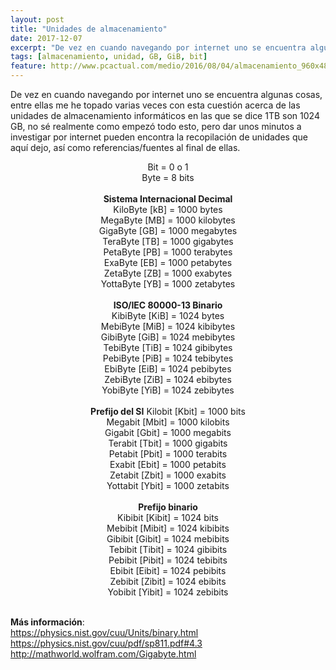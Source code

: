 ```yaml
---
layout: post
title: "Unidades de almacenamiento"
date: 2017-12-07
excerpt: "De vez en cuando navegando por internet uno se encuentra algunas cosas, entre ellas me he topado varias veces con esta cuestión acerca de las unidades de almacenamiento informáticos en las que se dice 1TB son 1024 GB, no sé realmente como empezó todo esto..."
tags: [almacenamiento, unidad, GB, GiB, bit]
feature: http://www.pcactual.com/medio/2016/08/04/almacenamiento_960x486_323ba89d.jpg
---
```


De vez en cuando navegando por internet uno se encuentra algunas cosas, entre ellas me he topado varias veces con esta cuestión acerca de las unidades de almacenamiento informáticos en las que se dice 1TB son 1024 GB, no sé realmente como empezó todo esto, pero dar unos minutos a investigar por internet pueden encontra la recopilación de unidades que aquí dejo, así como referencias/fuentes al final de ellas.

<div align="center">
	Bit 	= 	0 o 1<br>
	Byte 	= 	8 bits<br>
	<br>
	<b>Sistema Internacional Decimal</b><br>
	KiloByte [kB] = 1000 bytes<br>
	MegaByte [MB] = 1000 kilobytes<br>
	GigaByte [GB] = 1000 megabytes<br>  
	TeraByte [TB] = 1000 gigabytes<br>  
	PetaByte [PB] = 1000 terabytes<br>  
	ExaByte [EB] = 1000 petabytes<br>  
	ZetaByte [ZB] = 1000 exabytes<br>  
	YottaByte [YB] = 1000 zetabytes<br>  
	<br>
	<b>ISO/IEC 80000-13 Binario</b><br>  
	KibiByte [KiB] = 1024 bytes<br>  
	MebiByte [MiB] = 1024 kibibytes<br>  
	GibiByte [GiB] = 1024 mebibytes<br>  
	TebiByte [TiB] = 1024 gibibytes<br>  
	PebiByte [PiB] = 1024 tebibytes<br>  
	EbiByte [EiB] = 1024 pebibytes<br>  
	ZebiByte [ZiB] = 1024 ebibytes<br>  
	YobiByte [YiB] = 1024 zebibytes<br>
	<br>
	<b>Prefijo del SI</b>  
	Kilobit [Kbit] = 1000 bits<br>  
	Megabit [Mbit] = 1000 kilobits<br>  
	Gigabit [Gbit] = 1000 megabits<br>  
	Terabit [Tbit] = 1000 gigabits<br>  
	Petabit [Pbit] = 1000 terabits<br>  
	Exabit [Ebit] = 1000 petabits<br>  
	Zetabit [Zbit] = 1000 exabits<br>  
	Yottabit [Ybit] = 1000 zetabits<br>  
	<br>
	<b>Prefijo binario</b><br>  
	Kibibit [Kibit] = 1024 bits<br>  
	Mebibit [Mibit] = 1024 kibibits<br>  
	Gibibit [Gibit] = 1024 mebibits<br>  
	Tebibit [Tibit] = 1024 gibibits<br>  
	Pebibit [Pibit] = 1024 tebibits<br>  
	Ebibit [Eibit] = 1024 pebibits<br>  
	Zebibit [Zibit] = 1024 ebibits<br>  
	Yobibit [Yibit]	= 1024 zebibits<br>  
</div>
<br>

<b>Más información</b>:<br>
https://physics.nist.gov/cuu/Units/binary.html<br>
https://physics.nist.gov/cuu/pdf/sp811.pdf#4.3<br>
http://mathworld.wolfram.com/Gigabyte.html<br>

